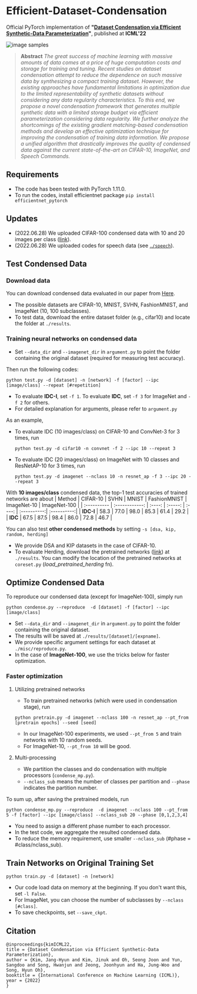 # Efficient-Dataset-Condensation
Official PyTorch implementation of **"[Dataset Condensation via Efficient Synthetic-Data Parameterization](https://arxiv.org/abs/2205.14959)"**, published at **ICML'22**

![image samples](images/title.png)

> **Abstract** *The great success of machine learning with massive amounts of data comes at a price of huge computation costs and storage for training and tuning. 
Recent studies on dataset condensation attempt to reduce the dependence on such massive data by synthesizing a compact training dataset. 
However, the existing approaches have fundamental limitations in optimization due to the limited representability of synthetic datasets without considering any data regularity characteristics.
To this end, we propose a novel condensation framework that generates multiple synthetic data with a limited storage budget via efficient parameterization considering data regularity. 
We further analyze the shortcomings of the existing gradient matching-based condensation methods and develop an effective optimization technique for improving the condensation of training data information. 
We propose a unified algorithm that drastically improves the quality of condensed data against the current state-of-the-art on CIFAR-10, ImageNet, and Speech Commands.*

## Requirements
- The code has been tested with PyTorch 1.11.0.   
- To run the codes, install efficientnet package ```pip install efficientnet_pytorch```

## Updates
- (2022.06.28) We uploaded CIFAR-100 condensed data with 10 and 20 images per class ([link](https://drive.google.com/drive/folders/1yh0Hf2ia4b-1edMiAr1kXCH4eUcYNfmz?usp=sharing)). 
- (2022.06.28) We uploaded codes for speech data (see [```./speech```](https://github.com/snu-mllab/Efficient-Dataset-Condensation/tree/main/speech)).

## Test Condensed Data
### Download data
You can download condensed data evaluated in our paper from [Here](https://drive.google.com/drive/folders/1yh0Hf2ia4b-1edMiAr1kXCH4eUcYNfmz?usp=sharing).
- The possible datasets are CIFAR-10, MNIST, SVHN, FashionMNIST, and ImageNet (10, 100 subclasses).
- To test data, download the entire dataset folder (e.g., cifar10) and locate the folder at ```./results```. 

### Training neural networks on condensed data
- Set ```--data_dir``` and ```--imagenet_dir``` in ```argument.py``` to point the folder containing the original dataset (required for measuring test accuracy).   

Then run the following codes:   
```
python test.py -d [dataset] -n [network] -f [factor] --ipc [image/class] --repeat [#repetition]
```
- To evaluate **IDC-I**, set ```-f 1```. To evaluate **IDC**, set ```-f 3``` for ImageNet and ```-f 2``` for others.
- For detailed explanation for arguments, please refer to ```argument.py```

As an example, 
- To evaluate IDC (10 images/class) on CIFAR-10 and ConvNet-3 for 3 times, run
  ```
  python test.py -d cifar10 -n convnet -f 2 --ipc 10 --repeat 3
  ```
- To evaluate IDC (20 images/class) on ImageNet with 10 classes and ResNetAP-10 for 3 times, run
  ```
  python test.py -d imagenet --nclass 10 -n resnet_ap -f 3 --ipc 20 --repeat 3
  ```

With **10 images/class** condensed data, the top-1 test accuracies of trained networks are about
| Method | CIFAR-10  | SVHN | MNIST | FashionMNIST | ImageNet-10  | ImageNet-100  |
| :---------- | :------------: | :----: | :-----: | :----: | :----------:| :----------:|
| **IDC-I** |  58.3  | 77.0 | 98.0 |  85.3 | 61.4 | 29.2  |
| **IDC** | 67.5 | 87.5 | 98.4 | 86.0  | 72.8 | 46.7  |



You can also test **other condensed methods** by setting ```-s [dsa, kip, random, herding]```
- We provide DSA and KIP datasets in the case of CIFAR-10. 
- To evaluate Herding, download the pretrained networks ([link](https://drive.google.com/drive/folders/1Sk-IVb7YotbZ07WNJwfp4ID3tv6_MTnx?usp=sharing)) at ```./results```. You can modify the location of the pretrained networks at ```coreset.py``` (*load_pretrained_herding* fn).


## Optimize Condensed Data
To reproduce our condensed data (except for ImageNet-100), simply run
```
python condense.py --reproduce  -d [dataset] -f [factor] --ipc [image/class]
```
- Set ```--data_dir``` and ```--imagenet_dir``` in ```argument.py``` to point the folder containing the original dataset.   
- The results will be saved at ```./results/[dataset]/[expname]```. 
- We provide specific argument settings for each dataset at ```./misc/reproduce.py```.
- In the case of **ImageNet-100**, we use the tricks below for faster optimization.

### Faster optimization
1. Utilizing pretrained networks   
    - To train pretrained networks (which were used in condensation stage), run
    ```
    python pretrain.py -d imagenet --nclass 100 -n resnet_ap --pt_from [pretrain epochs] --seed [seed]
    ```
    - In our ImageNet-100 experiments, we used ```--pt_from 5``` and train networks with 10 random seeds.
    - For ImageNet-10, ```--pt_from 10``` will be good. 


2. Multi-processing
    - We partition the classes and do condensation with multiple processors (```condense_mp.py```).
    - ```--nclass_sub``` means the number of classes per partition and ```--phase``` indicates the partition number. 

To sum up, after saving the pretrained models, run
```
python condense_mp.py --reproduce  -d imagenet --nclass 100 --pt_from 5 -f [factor] --ipc [image/class] --nclass_sub 20 --phase [0,1,2,3,4]
```
- You need to assign a different phase number to each processor.
- In the test code, we aggregate the resulted condensed data. 
- To reduce the memory requirement, use smaller ```--nclass_sub``` (#phase = #class/nclass_sub).

## Train Networks on Original Training Set
```
python train.py -d [dataset] -n [network]
```
- Our code load data on memory at the beginning. If you don't want this, set ```-l False```.
- For ImageNet, you can choose the number of subclasses by ```--nclass [#class]```.
- To save checkpoints, set ```--save_ckpt```.

## Citation
```
@inproceedings{kimICML22,
title = {Dataset Condensation via Efficient Synthetic-Data Parameterization},
author = {Kim, Jang-Hyun and Kim, Jinuk and Oh, Seong Joon and Yun, Sangdoo and Song, Hwanjun and Jeong, Joonhyun and Ha, Jung-Woo and Song, Hyun Oh},
booktitle = {International Conference on Machine Learning (ICML)},
year = {2022}
}
```
